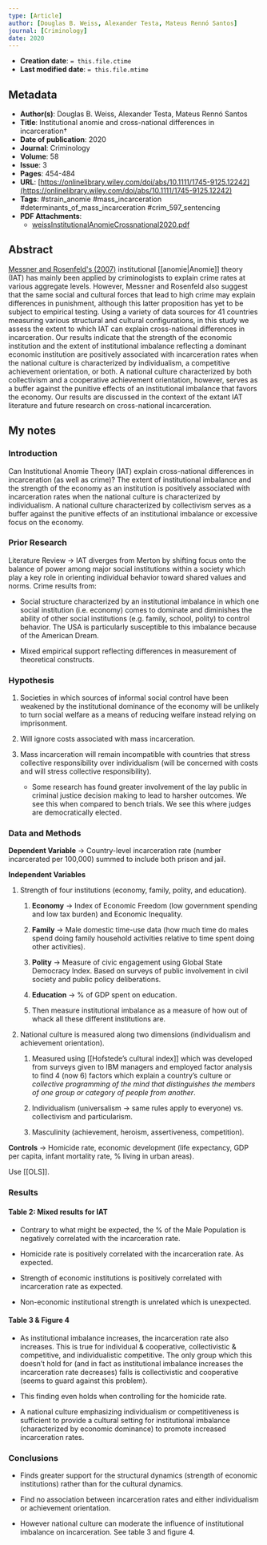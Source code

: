 ```yaml
---
type: [Article]
author: [Douglas B. Weiss, Alexander Testa, Mateus Rennó Santos]
journal: [Criminology]
date: 2020
---
```


* **Creation date**: `= this.file.ctime`
* **Last modified date**: `= this.file.mtime`

## Metadata

* **Author(s)**: Douglas B. Weiss, Alexander Testa, Mateus Rennó Santos
* **Title**: Institutional anomie and cross-national differences in incarceration†
* **Date of publication**: 2020
* **Journal**: Criminology
* **Volume**: 58
* **Issue**: 3
* **Pages**: 454-484
* **URL**: [https://onlinelibrary.wiley.com/doi/abs/10.1111/1745-9125.12242](https://onlinelibrary.wiley.com/doi/abs/10.1111/1745-9125.12242)
* **Tags**: #strain_anomie #mass_incarceration #determinants_of_mass_incarceration #crim_597_sentencing 
* **PDF Attachments**:
  * [weissInstitutionalAnomieCrossnational2020.pdf](zotero://open-pdf/library/items/RKRIE9B3)

## Abstract

[Messner and Rosenfeld's (2007)](maumeSocialInstitutionsViolence2003) institutional [[anomie|Anomie]] theory (IAT) has mainly been applied by criminologists to explain crime rates at various aggregate levels. However, Messner and Rosenfeld also suggest that the same social and cultural forces that lead to high crime may explain differences in punishment, although this latter proposition has yet to be subject to empirical testing. Using a variety of data sources for 41 countries measuring various structural and cultural configurations, in this study we assess the extent to which IAT can explain cross-national differences in incarceration. Our results indicate that the strength of the economic institution and the extent of institutional imbalance reflecting a dominant economic institution are positively associated with incarceration rates when the national culture is characterized by individualism, a competitive achievement orientation, or both. A national culture characterized by both collectivism and a cooperative achievement orientation, however, serves as a buffer against the punitive effects of an institutional imbalance that favors the economy. Our results are discussed in the context of the extant IAT literature and future research on cross-national incarceration.

## My notes

### Introduction

Can Institutional Anomie Theory (IAT) explain cross-national differences in incarceration (as well as crime)? The extent of institutional imbalance and the strength of the economy as an institution is positively associated with incarceration rates when the national culture is characterized by individualism. A national culture characterized by collectivism serves as a buffer against the punitive effects of an institutional imbalance or excessive focus on the economy.

### Prior Research

Literature Review -> IAT diverges from Merton by shifting focus onto the balance of power among major social institutions within a society which play a key role in orienting individual behavior toward shared values and norms. Crime results from:

- Social structure characterized by an institutional imbalance in which one social institution (i.e. economy) comes to dominate and diminishes the ability of other social institutions (e.g. family, school, polity) to control behavior. The USA is particularly susceptible to this imbalance because of the American Dream.
    
- Mixed empirical support reflecting differences in measurement of theoretical constructs.

### Hypothesis
  

1) Societies in which sources of informal social control have been weakened by the institutional dominance of the economy will be unlikely to turn social welfare as a means of reducing welfare instead relying on imprisonment.
2) Will ignore costs associated with mass incarceration.
3) Mass incarceration will remain incompatible with countries that stress collective responsibility over individualism (will be concerned with costs and will stress collective responsibility).

	- Some research has found greater involvement of the lay public in criminal justice decision making to lead to harsher outcomes. We see this when compared to bench trials. We see this where judges are democratically elected.
  
### Data and Methods

**Dependent Variable** -> Country-level incarceration rate (number incarcerated per 100,000) summed to include both prison and jail.

**Independent Variables**

1) Strength of four institutions (economy, family, polity, and education).
   
	1) **Economy** -> Index of Economic Freedom (low government spending and low tax burden) and Economic Inequality.

	2) **Family** -> Male domestic time-use data (how much time do males spend doing family household activities relative to time spent doing other activities).
	   
	3) **Polity** -> Measure of civic engagement using Global State Democracy Index. Based on surveys of public involvement in civil society and public policy deliberations.
	   
	4) **Education** -> % of GDP spent on education.
	   
	5) Then measure institutional imbalance as a measure of how out of whack all these different institutions are.

2) National culture is measured along two dimensions (individualism and achievement orientation).
   
	1) Measured using [[Hofstede’s cultural index]] which was developed from surveys given to IBM managers and employed factor analysis to find 4 (now 6) factors which explain a country’s culture or *collective programming of the mind that distinguishes the members of one group or category of people from another*.
	   
	2) Individualism (universalism -> same rules apply to everyone) vs. collectivism and particularism.
	   
	3) Masculinity (achievement, heroism, assertiveness, competition).

**Controls** -> Homicide rate, economic development (life expectancy, GDP per capita, infant mortality rate, % living in urban areas).

Use [[OLS]].

### Results
  
#### Table 2: Mixed results for IAT

- Contrary to what might be expected, the % of the Male Population is negatively correlated with the incarceration rate.

- Homicide rate is positively correlated with the incarceration rate. As expected.

- Strength of economic institutions is positively correlated with incarceration rate as expected.

- Non-economic institutional strength is unrelated which is unexpected.

#### Table 3 & Figure 4

- As institutional imbalance increases, the incarceration rate also increases. This is true for individual & cooperative, collectivistic & competitive, and individualistic competitive. The only group which this doesn’t hold for (and in fact as institutional imbalance increases the incarceration rate decreases) falls is collectivistic and cooperative (seems to guard against this problem).

- This finding even holds when controlling for the homicide rate.

- A national culture emphasizing individualism or competitiveness is sufficient to provide a cultural setting for institutional imbalance (characterized by economic dominance) to promote increased incarceration rates.

### Conclusions

- Finds greater support for the structural dynamics (strength of economic institutions) rather than for the cultural dynamics.

- Find no association between incarceration rates and either individualism or achievement orientation.

- However national culture can moderate the influence of institutional imbalance on incarceration. See table 3 and figure 4.